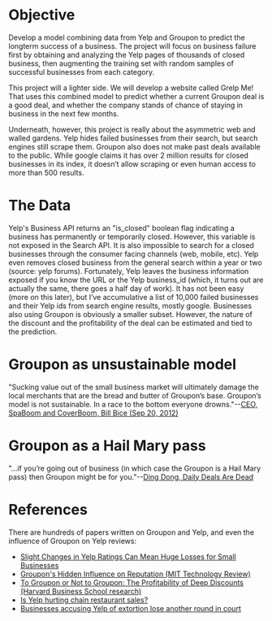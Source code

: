 # Objective
Develop a model combining data from Yelp and Groupon to predict the longterm success of a business. The project will focus on business failure first by obtaining and analyzing the Yelp pages of thousands of closed business, then augmenting the training set with random samples of successful businesses from each category. 

This project will a lighter side. We will develop a website called Grelp Me! That uses this combined model to predict whether a current Groupon deal is a good deal, and whether the company stands of chance of staying in business in the next few months.   

Underneath, however, this project is really about the asymmetric web and walled gardens. Yelp hides failed businesses from their search, but search engines still scrape them. Groupon also does not make past deals available to the public. While google claims it has over 2 million results for closed businesses in its index, it doesn’t allow scraping or even human access to more than 500 results. 

# The Data
Yelp's Business API returns an  "is\_closed" boolean flag indicating a business has permanently or temporarily closed. However, this variable is not exposed in the Search API. It is also impossible to search for a closed businesses through the consumer facing channels (web, mobile, etc).  Yelp even removes closed business from the general search within a year or two (source: yelp forums). Fortunately, Yelp leaves the business information exposed if you know the URL or the Yelp business_id (which, it turns out are actually the same, there goes a half day of work). It has not been easy (more on this later), but I’ve accumulative a list of 10,000 failed businesses and their Yelp ids from search engine results, mostly google. Businesses also using Groupon is obviously a smaller subset. However, the nature of the discount and the profitability of the deal can be estimated and tied to the prediction.

# Groupon as unsustainable model

"Sucking value out of the small business market will ultimately damage the local merchants that are the bread and butter of Groupon’s base. Groupon’s model is not sustainable. In a race to the bottom everyone drowns."--[CEO, SpaBoom and CoverBoom, Bill Bice (Sep 20, 2012)](http://www.cnbc.com/id/49092709)


# Groupon as a Hail Mary pass
"...if you’re going out of business (in which case the Groupon is a Hail Mary pass) then Groupon might be for you."--[Ding Dong, Daily Deals Are Dead](http://www.slate.com/articles/technology/technology/2012/08/groupon_earnings_report_the_daily_deals_site_s_crummy_business_model_is_finally_dead_hooray_.html)

# References
There are hundreds of papers written on Groupon and Yelp, and even the influence of Groupon on Yelp reviews:
- [Slight Changes in Yelp Ratings Can Mean Huge Losses for Small Businesses](https://www.theatlantic.com/technology/archive/2012/09/slight-changes-in-yelp-ratings-can-mean-huge-losses-for-small-businesses/261943/)
- [Groupon's Hidden Influence on Reputation (MIT Technology Review)](https://www.technologyreview.com/s/425395/groupons-hidden-influence-on-reputation/)
- [To Groupon or Not to Groupon: The Profitability of Deep Discounts (Harvard Business School research)](http://www.hbs.edu/research/pdf/11-063.pdf)
- [Is Yelp hurting chain restaurant sales?](http://www.restaurant-hospitality.com/consumer-trends/yelp-hurting-chain-restaurant-sales)
- [Businesses accusing Yelp of extortion lose another round in court](http://www.latimes.com/business/la-fi-yelp-ratings-20140905-story.html)

